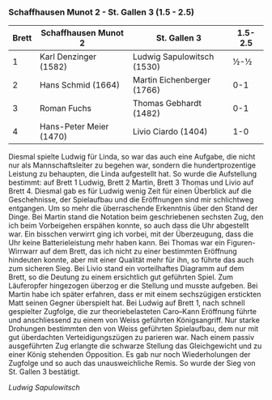 ### Schaffhausen Munot 2 - St. Gallen 3 (1.5 - 2.5)

| Brett | Schaffhausen Munot 2    | St. Gallen 3               | 1.5-2.5 |
|-------|-------------------------|----------------------------|---------|
| 1     | Karl Denzinger (1582)   | Ludwig Sapulowitsch (1530) | ½-½     |
| 2     | Hans Schmid (1664)      | Martin Eichenberger (1766) | 0-1     |
| 3     | Roman Fuchs             | Thomas Gebhardt (1482)     | 0-1     |
| 4     | Hans-Peter Meier (1470) | Livio Ciardo (1404)        | 1-0     |

Diesmal spielte Ludwig für Linda, so war das auch eine Aufgabe, die nicht nur als Mannschaftsleiter zu begehen war,
sondern die hundertprozentige Leistung zu behaupten, die Linda aufgestellt hat. So wurde die Aufstellung bestimmt: auf
Brett 1 Ludwig, Brett 2 Martin, Brett 3 Thomas und Livio auf Brett 4.
Diesmal gab es für Ludwig wenig Zeit für einen
Überblick auf die Geschehnisse, der Spielaufbau und die Eröffnungen sind mir schlichtweg entgangen. Um so mehr die
überraschende Erkenntnis über den Stand der Dinge.
Bei Martin stand die Notation beim geschriebenen sechsten Zug, den
ich beim Vorbeigehen erspähen konnte, so auch dass die Uhr abgestellt war. Ein bisschen verwirrt ging ich vorbei, mit
der Überzeugung, dass die Uhr keine Batterieleistung mehr haben kann.
Bei Thomas war ein Figuren-Wirrwarr auf dem Brett,
das ich nicht zu einer bestimmten Eröffnung hindeuten konnte, aber mit einer Qualität mehr für ihn, so führte das auch
zum sicheren Sieg.
Bei Livio stand ein vorteilhaftes Diagramm auf dem Brett, so die Deutung zu einem ersichtlich gut geführten Spiel.
Zum Läuferopfer hingezogen überzog er die Stellung und musste aufgeben. Bei Martin habe ich später erfahren, dass er mit
einem sechszügigen erstickten Matt seinen Gegner überspielt hat. Bei Ludwig auf Brett 1, nach schnell gespielter
Zugfolge, die zur theoriebelasteten Caro–Kann Eröffnung führte und anschliessend zu einem von Weiss geführten
Königsangriff. Nur starke Drohungen bestimmten den von Weiss geführten Spielaufbau, dem nur mit gut überdachten
Verteidigungszügen zu parieren war. Nach einem passiv ausgeführten Zug erlangte die schwarze Stellung das Gleichgewicht
und zu einer König stehenden Opposition. Es gab nur noch Wiederholungen der Zugfolge und so auch das unausweichliche
Remis. So wurde der Sieg von St. Gallen 3 bestätigt.

_Ludwig Sapulowitsch_
